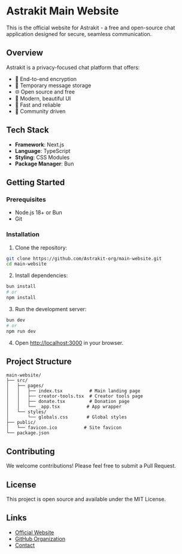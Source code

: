 # Astrakit Main Website

This is the official website for Astrakit - a free and open-source chat application designed for secure, seamless communication.

## Overview

Astrakit is a privacy-focused chat platform that offers:
- 🔐 End-to-end encryption
- 💾 Temporary message storage
- 🌐 Open source and free
- 🎨 Modern, beautiful UI
- 🚀 Fast and reliable
- 🤝 Community driven

## Tech Stack

- **Framework**: Next.js
- **Language**: TypeScript
- **Styling**: CSS Modules
- **Package Manager**: Bun

## Getting Started

### Prerequisites

- Node.js 18+ or Bun
- Git

### Installation

1. Clone the repository:
```bash
git clone https://github.com/Astrakit-org/main-website.git
cd main-website
```

2. Install dependencies:
```bash
bun install
# or
npm install
```

3. Run the development server:
```bash
bun dev
# or
npm run dev
```

4. Open [http://localhost:3000](http://localhost:3000) in your browser.

## Project Structure

```
main-website/
├── src/
│   ├── pages/
│   │   ├── index.tsx          # Main landing page
│   │   ├── creator-tools.tsx  # Creator tools page
│   │   ├── donate.tsx         # Donation page
│   │   └── _app.tsx          # App wrapper
│   └── styles/
│       └── globals.css       # Global styles
├── public/
│   └── favicon.ico          # Site favicon
└── package.json
```

## Contributing

We welcome contributions! Please feel free to submit a Pull Request.

## License

This project is open source and available under the MIT License.

## Links

- [Official Website](https://astrakit.cc)
- [GitHub Organization](https://github.com/Astrakit-org)
- [Contact](mailto:contact@astrakit.cc)

